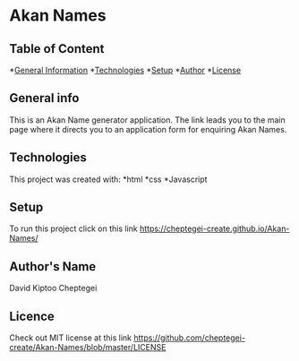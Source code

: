 # Akan Names
## Table of Content
*[General Information](#general-info)
*[Technologies](#technologies)
*[Setup](#setup)
*[Author](#author)
*[License](#license)
## General info
This is an Akan Name generator application. The link leads you to the main page where it directs you to an application form for enquiring Akan Names.
## Technologies
This project was created with:
*html
*css
*Javascript
## Setup
To run this project click on this link https://cheptegei-create.github.io/Akan-Names/
## Author's Name
David Kiptoo Cheptegei
## Licence
Check out MIT license at this link https://github.com/cheptegei-create/Akan-Names/blob/master/LICENSE
